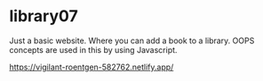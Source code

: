 # library07

Just a basic website. Where you can add a book to a library. 
OOPS concepts are used in this by using Javascript. 

https://vigilant-roentgen-582762.netlify.app/
